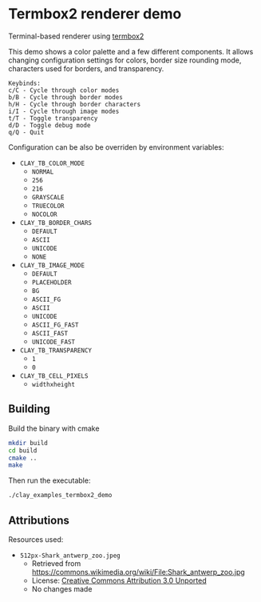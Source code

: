 # Termbox2 renderer demo

Terminal-based renderer using [termbox2](https://github.com/termbox/termbox2)

This demo shows a color palette and a few different components. It allows
changing configuration settings for colors, border size rounding mode,
characters used for borders, and transparency.

```
Keybinds:
c/C - Cycle through color modes
b/B - Cycle through border modes
h/H - Cycle through border characters
i/I - Cycle through image modes
t/T - Toggle transparency
d/D - Toggle debug mode
q/Q - Quit
```

Configuration can be also be overriden by environment variables:
- `CLAY_TB_COLOR_MODE`
  - `NORMAL`
  - `256`
  - `216`
  - `GRAYSCALE`
  - `TRUECOLOR`
  - `NOCOLOR`
- `CLAY_TB_BORDER_CHARS`
  - `DEFAULT`
  - `ASCII`
  - `UNICODE`
  - `NONE`
- `CLAY_TB_IMAGE_MODE`
  - `DEFAULT`
  - `PLACEHOLDER`
  - `BG`
  - `ASCII_FG`
  - `ASCII`
  - `UNICODE`
  - `ASCII_FG_FAST`
  - `ASCII_FAST`
  - `UNICODE_FAST`
- `CLAY_TB_TRANSPARENCY`
  - `1`
  - `0`
- `CLAY_TB_CELL_PIXELS`
  - `widthxheight`

## Building

Build the binary with cmake

```sh
mkdir build
cd build
cmake ..
make
```

Then run the executable:

```sh
./clay_examples_termbox2_demo
```

## Attributions

Resources used:
- `512px-Shark_antwerp_zoo.jpeg`
  - Retrieved from <https://commons.wikimedia.org/wiki/File:Shark_antwerp_zoo.jpg>
  - License: [Creative Commons Attribution 3.0 Unported](https://creativecommons.org/licenses/by/3.0/deed.en)
  - No changes made
